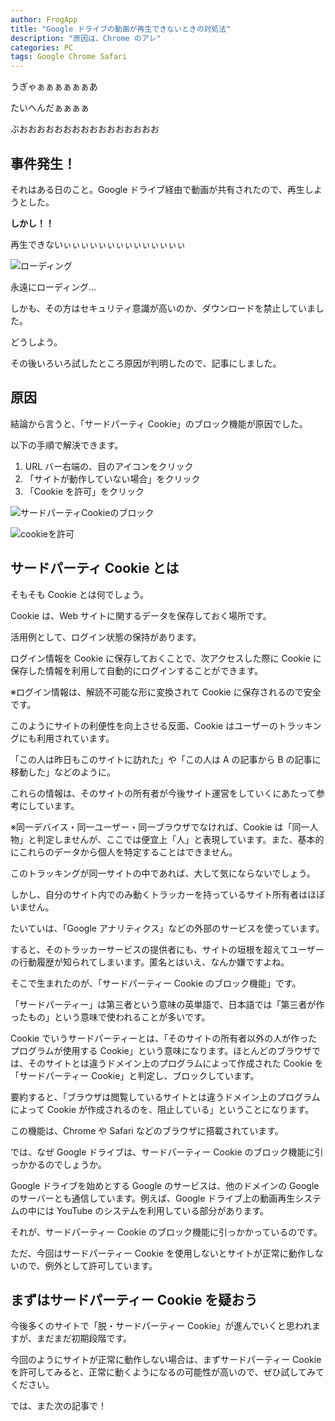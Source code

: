```yaml
---
author: FrogApp
title: "Google ドライブの動画が再生できないときの対処法"
description: "原因は、Chrome のアレ"
categories: PC
tags: Google Chrome Safari
---
```


うぎゃぁぁぁぁぁぁあ

たいへんだぁぁぁぁ

ぶおおおおおおおおおおおおおおおお

## 事件発生！

それはある日のこと。Google ドライブ経由で動画が共有されたので、再生しようとした。

**しかし！！**

再生できないぃぃぃぃぃぃぃぃぃぃぃぃぃぃ

![ローディング](https://user-images.githubusercontent.com/75155258/132655066-b2fa2534-e9da-4d97-954b-fa12dfcc5133.png)

永遠にローディング...

しかも、その方はセキュリティ意識が高いのか、ダウンロードを禁止していました。

どうしよう。

その後いろいろ試したところ原因が判明したので、記事にしました。

## 原因

結論から言うと、「サードパーティ Cookie」のブロック機能が原因でした。

以下の手順で解決できます。

1. URL バー右端の、目のアイコンをクリック
2. 「サイトが動作していない場合」をクリック
3. 「Cookie を許可」をクリック

![サードパーティCookieのブロック](https://user-images.githubusercontent.com/75155258/132655587-c7f39545-efc6-46e9-ac44-c5d33ce3a64a.png)

![cookieを許可](https://user-images.githubusercontent.com/75155258/132656296-20c2d78f-995d-49bb-ac73-f97290017faf.png)

## サードパーティ Cookie とは

そもそも Cookie とは何でしょう。

Cookie は、Web サイトに関するデータを保存しておく場所です。

活用例として、ログイン状態の保持があります。

ログイン情報を Cookie に保存しておくことで、次アクセスした際に Cookie に保存した情報を利用して自動的にログインすることができます。

※ログイン情報は、解読不可能な形に変換されて Cookie に保存されるので安全です。

このようにサイトの利便性を向上させる反面、Cookie はユーザーのトラッキングにも利用されています。

「この人は昨日もこのサイトに訪れた」や「この人は A の記事から B の記事に移動した」などのように。

これらの情報は、そのサイトの所有者が今後サイト運営をしていくにあたって参考にしています。

※同一デバイス・同一ユーザー・同一ブラウザでなければ、Cookie は「同一人物」と判定しませんが、ここでは便宜上「人」と表現しています。また、基本的にこれらのデータから個人を特定することはできません。

このトラッキングが同一サイトの中であれば、大して気にならないでしょう。

しかし、自分のサイト内でのみ動くトラッカーを持っているサイト所有者はほぼいません。

たいていは、「Google アナリティクス」などの外部のサービスを使っています。

すると、そのトラッカーサービスの提供者にも、サイトの垣根を超えてユーザーの行動履歴が知られてしまいます。匿名とはいえ、なんか嫌ですよね。

そこで生まれたのが、「サードパーティー Cookie のブロック機能」です。

「サードパーティー」は第三者という意味の英単語で、日本語では「第三者が作ったもの」という意味で使われることが多いです。

Cookie でいうサードパーティーとは、「そのサイトの所有者以外の人が作ったプログラムが使用する Cookie」という意味になります。ほとんどのブラウザでは、そのサイトとは違うドメイン上のプログラムによって作成された Cookie を「サードパーティー Cookie」と判定し、ブロックしています。

要約すると、「ブラウザは閲覧しているサイトとは違うドメイン上のプログラムによって Cookie が作成されるのを、阻止している」ということになります。

この機能は、Chrome や Safari などのブラウザに搭載されています。

では、なぜ Google ドライブは、サードパーティー Cookie のブロック機能に引っかかるのでしょうか。

Google ドライブを始めとする Google のサービスは、他のドメインの Google のサーバーとも通信しています。例えば、Google ドライブ上の動画再生システムの中には YouTube のシステムを利用している部分があります。

それが、サードパーティー Cookie のブロック機能に引っかかっているのです。

ただ、今回はサードパーティー Cookie を使用しないとサイトが正常に動作しないので、例外として許可しています。

## まずはサードパーティー Cookie を疑おう

今後多くのサイトで「脱・サードパーティー Cookie」が進んでいくと思われますが、まだまだ初期段階です。

今回のようにサイトが正常に動作しない場合は、まずサードパーティー Cookie を許可してみると、正常に動くようになるの可能性が高いので、ぜひ試してみてください。

では、また次の記事で！
